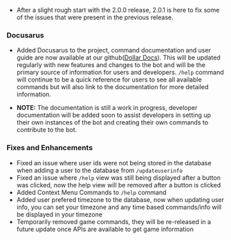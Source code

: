 - After a slight rough start with the 2.0.0 release, 2.0.1 is here to fix some of the issues that were present in the previous release. 

### Docusarus

- Added Docusarus to the project, command documentation and user guide are now available at our github([Dollar Docs](https://aaronrai24.github.io/DollarDiscordBot/)). This will be updated regularly with new features and changes to the bot and will be the primary source of information for users and developers. `/help` command will continue to be a quick reference for users to see all available commands but will also link to the documentation for more detailed information.

- **NOTE:** The documentation is still a work in progress, developer documentation will be added soon to assist developers in setting up their own instances of the bot and creating their own commands to contribute to the bot.

### Fixes and Enhancements

- Fixed an issue where user ids were not being stored in the database when adding a user to the database from `/updateuserinfo`
- Fixed an issue where `/help` view was still being displayed after a button was clicked, now the help view will be removed after a button is clicked
- Added Context Menu Commands to `/help` command
- Added user prefered timezone to the database, now when updating user info, you can set your timezone and any time based commands/info will be displayed in your timezone
- Temporarily removed game commands, they will be re-released in a future update once APIs are available to get game information
